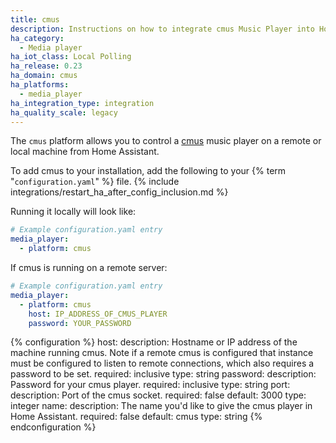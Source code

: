 ```yaml
---
title: cmus
description: Instructions on how to integrate cmus Music Player into Home Assistant.
ha_category:
  - Media player
ha_iot_class: Local Polling
ha_release: 0.23
ha_domain: cmus
ha_platforms:
  - media_player
ha_integration_type: integration
ha_quality_scale: legacy
---
```


The `cmus` platform allows you to control a [cmus](https://cmus.github.io/) music player on a remote or local machine from Home Assistant.

To add cmus to your installation, add the following to your {% term "`configuration.yaml`" %} file.
{% include integrations/restart_ha_after_config_inclusion.md %}

Running it locally will look like:

```yaml
# Example configuration.yaml entry
media_player:
  - platform: cmus
```

If cmus is running on a remote server:

```yaml
# Example configuration.yaml entry
media_player:
  - platform: cmus
    host: IP_ADDRESS_OF_CMUS_PLAYER
    password: YOUR_PASSWORD
```

{% configuration %}
host:
  description: Hostname or IP address of the machine running cmus. Note if a remote cmus is configured that instance must be configured to listen to remote connections, which also requires a password to be set.
  required: inclusive
  type: string
password:
  description: Password for your cmus player.
  required: inclusive
  type: string
port:
  description: Port of the cmus socket.
  required: false
  default: 3000
  type: integer
name:
  description: The name you'd like to give the cmus player in Home Assistant.
  required: false
  default: cmus
  type: string
{% endconfiguration %}
